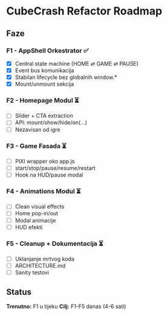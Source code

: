 # CubeCrash Refactor Roadmap

## Faze

### F1 - AppShell Orkestrator ✅
- [x] Central state machine (HOME ⇄ GAME ⇄ PAUSE)
- [x] Event bus komunikacija
- [x] Stabilan lifecycle bez globalnih window.*
- [x] Mount/unmount sekcija

### F2 - Homepage Modul ⏳
- [ ] Slider + CTA extraction
- [ ] API: mount/show/hide/on(...)
- [ ] Nezavisan od igre

### F3 - Game Fasada ⏳
- [ ] PIXI wrapper oko app.js
- [ ] start/stop/pause/resume/restart
- [ ] Hook na HUD/pause modal

### F4 - Animations Modul ⏳
- [ ] Clean visual effects
- [ ] Home pop-in/out
- [ ] Modal animacije
- [ ] HUD efekti

### F5 - Cleanup + Dokumentacija ⏳
- [ ] Uklanjanje mrtvog koda
- [ ] ARCHITECTURE.md
- [ ] Sanity testovi

## Status
**Trenutno:** F1 u tijeku
**Cilj:** F1-F5 danas (4-6 sati)
